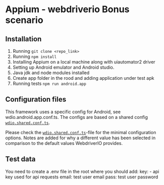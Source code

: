 # Appium - webdriverio Bonus scenario

## Installation

1. Running `git clone <repo_link>`
1. Running `npm install`
1. Installing Appium on a local machine along with uiautomator2 driver
1. Setting up Android emulator and Android studio.
1. Java jdk and node modules installed
1. Create app folder in the rood and adding application under test apk
1. Running tests `npm run android.app`


## Configuration files

This framework uses a specific config for  Android, see wdio.android.app.conf.ts. The configs are based on a shared config
[`wdio.shared.conf.ts`](./config/wdio.shared.conf.ts).

Please check the [`wdio.shared.conf.ts`](./config/wdio.shared.conf.ts)-file for the minimal configuration options. Notes are added for why
a different value has been selected in comparison to the default values WebdriverIO provides.



## Test data

You need to create a .env file in the root where you should add:
key: - api key used for api requests
email: test user email
pass: test user password